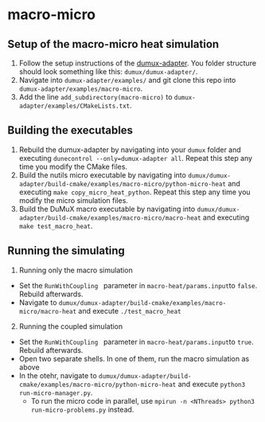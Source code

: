 # macro-micro

## Setup of the macro-micro heat simulation
1. Follow the setup instructions of the [dumux-adapter](https://github.com/precice/dumux-adapter "dumux-adapter"). You folder structure should look something like this: `dumux/dumux-adapter/`.
2. Navigate into `dumux-adapter/examples/` and git clone this repo into `dumux-adapter/examples/macro-micro`.
3. Add the line `add_subdirectory(macro-micro)` to `dumux-adapter/examples/CMakeLists.txt`.

## Building the executables
1. Rebuild the dumux-adapter by navigating into your `dumux` folder and executing `dunecontrol --only=dumux-adapter all`. Repeat this step any time you modify the CMake files.
2. Build the nutils micro executable by navigating into `dumux/dumux-adapter/build-cmake/examples/macro-micro/python-micro-heat` and executing `make copy_micro_heat_python`. Repeat this step any time you modify the micro simulation files.
3. Build the DuMuX macro executable by navigating into `dumux/dumux-adapter/build-cmake/examples/macro-micro/macro-heat` and executing `make test_macro_heat`. 

## Running the simulating
1. Running only the macro simulation
  * Set the `RunWithCoupling ` parameter in `macro-heat/params.input`to `false`. Rebuild afterwards.
  * Navigate to `dumux/dumux-adapter/build-cmake/examples/macro-micro/macro-heat` and execute `./test_macro_heat`
2. Running the coupled simulation
  * Set the `RunWithCoupling ` parameter in `macro-heat/params.input`to `true`. Rebuild afterwards.
  * Open two separate shells. In one of them, run the macro simulation as above
  * In the otehr, navigate to `dumux/dumux-adapter/build-cmake/examples/macro-micro/python-micro-heat` and execute `python3 run-micro-manager.py`.
    * To run the micro code in parallel, use `mpirun -n <NThreads> python3 run-micro-problems.py` instead.